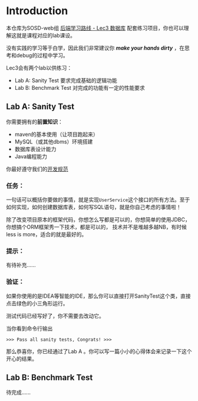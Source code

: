 # Introduction

本仓库为SOSD-web组 [后端学习路线 - Lec3 数据库](https://xcnwn0k1tzrr.feishu.cn/wiki/YC2hw2zYSicJKtko8sKcEpPwn7g)
配套练习项目，你也可以理解这就是课程对应的lab课设。

没有实践的学习等于白学，因此我们非常建议你 ***make your hands dirty*** ，在思考和debug的过程中学习。

Lec3会有两个lab以供练习：
- Lab A: Sanity Test 要求完成基础的逻辑功能
- Lab B: Benchmark Test 对完成的功能有一定的性能要求


## Lab A: Sanity Test

你需要拥有的**前置知识**：
- maven的基本使用（让项目跑起来）
- MySQL（或其他dbms）环境搭建
- 数据库表设计能力
- Java编程能力

你最好遵守我们的[开发规范](https://xcnwn0k1tzrr.feishu.cn/wiki/WnQCwlFZniDhoWkYnLCcbwbRnAb)

### 任务：

一句话可以概括你要做的事情，就是实现`UserService`这个接口的所有方法。至于如何实现，如何创建数据库表，如何写SQL语句，就是你自己考虑的事情啦！

除了改变项目原本的框架代码，你想怎么写都是可以的，你想简单的使用JDBC，你想搞个ORM框架秀一下技术，都是可以的，
技术并不是堆越多越NB，有时候less is more，适合的就是最好的。

### 提示：

有待补充......

### 验证：

如果你使用的是IDEA等智能的IDE，那么你可以直接打开SanityTest这个类，直接点击绿色的小三角形运行。

测试代码已经写好了，你不需要去改动它。

当你看到命令行输出

```
>>> Pass all sanity tests, Congrats! >>>
```

那么恭喜你，你已经通过了Lab A 。你可以写一篇小小的心得体会来记录一下这个开心的结果。


## Lab B: Benchmark Test

待完成......